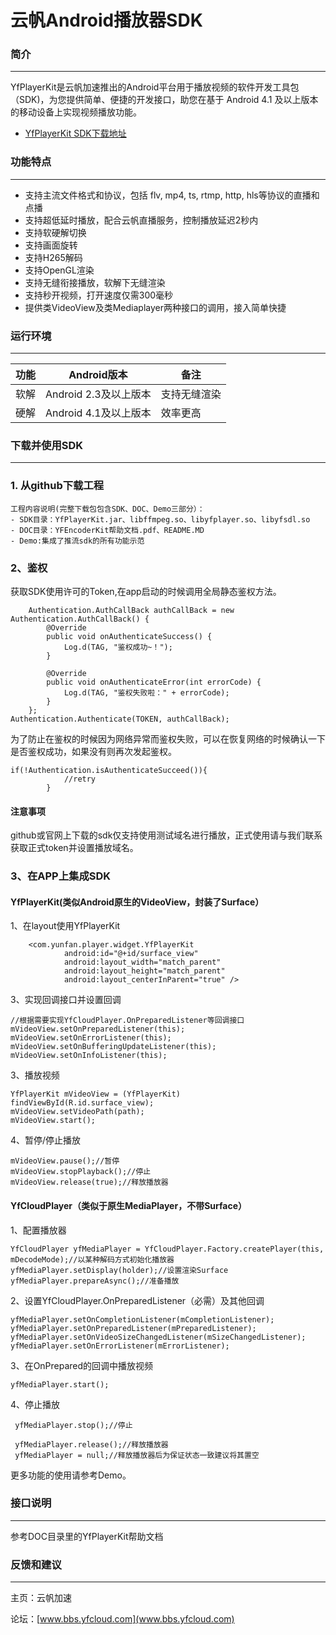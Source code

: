 # 云帆Android播放器SDK 

### 简介

---



YfPlayerKit是云帆加速推出的Android平台用于播放视频的软件开发工具包（SDK)，为您提供简单、便捷的开发接口，助您在基于 Android 4.1 及以上版本的移动设备上实现视频播放功能。

- [YfPlayerKit SDK下载地址](http://note.youdao.com/)

### 功能特点
---
- 支持主流文件格式和协议，包括
flv, mp4, ts, rtmp, http, hls等协议的直播和点播
- 支持超低延时播放，配合云帆直播服务，控制播放延迟2秒内
- 支持软硬解切换
- 支持画面旋转
- 支持H265解码
- 支持OpenGL渲染
- 支持无缝衔接播放，软解下无缝渲染
- 支持秒开视频，打开速度仅需300毫秒
- 提供类VideoView及类Mediaplayer两种接口的调用，接入简单快捷


### 运行环境
---

功能 | Android版本| 备注
---|---|---
 软解 | Android 2.3及以上版本| 支持无缝渲染
硬解 | Android 4.1及以上版本| 效率更高

### 下载并使用SDK
---
### 1. 从github下载工程

    工程内容说明(完整下载包包含SDK、DOC、Demo三部分）：
    - SDK目录：YfPlayerKit.jar、libffmpeg.so、libyfplayer.so、libyfsdl.so
    - DOC目录：YFEncoderKit帮助文档.pdf、README.MD
    - Demo:集成了推流sdk的所有功能示范

### 2、鉴权
获取SDK使用许可的Token,在app启动的时候调用全局静态鉴权方法。

```
    Authentication.AuthCallBack authCallBack = new Authentication.AuthCallBack() {
        @Override
        public void onAuthenticateSuccess() {
            Log.d(TAG, "鉴权成功~！");
        }

        @Override
        public void onAuthenticateError(int errorCode) {
            Log.d(TAG, "鉴权失败啦：" + errorCode);
        }
    };
Authentication.Authenticate(TOKEN, authCallBack);
```
为了防止在鉴权的时候因为网络异常而鉴权失败，可以在恢复网络的时候确认一下是否鉴权成功，如果没有则再次发起鉴权。
    
```
if(!Authentication.isAuthenticateSucceed()){
            //retry
        }
```
#### 注意事项
github或官网上下载的sdk仅支持使用测试域名进行播放，正式使用请与我们联系获取正式token并设置播放域名。

### 3、在APP上集成SDK
#### YfPlayerKit(类似Android原生的VideoView，封装了Surface）

1、在layout使用YfPlayerKit
    
```
    <com.yunfan.player.widget.YfPlayerKit
            android:id="@+id/surface_view"
            android:layout_width="match_parent"
            android:layout_height="match_parent"
            android:layout_centerInParent="true" />
```
3、实现回调接口并设置回调

```
//根据需要实现YfCloudPlayer.OnPreparedListener等回调接口
mVideoView.setOnPreparedListener(this);
mVideoView.setOnErrorListener(this);
mVideoView.setOnBufferingUpdateListener(this);
mVideoView.setOnInfoListener(this);
```

3、播放视频

```
YfPlayerKit mVideoView = (YfPlayerKit) findViewById(R.id.surface_view);
mVideoView.setVideoPath(path);
mVideoView.start();
```



4、暂停/停止播放
    
```
mVideoView.pause();//暂停
mVideoView.stopPlayback();//停止
mVideoView.release(true);//释放播放器

```

#### YfCloudPlayer（类似于原生MediaPlayer，不带Surface）
1、配置播放器

```
YfCloudPlayer yfMediaPlayer = YfCloudPlayer.Factory.createPlayer(this, mDecodeMode);//以某种解码方式初始化播放器
yfMediaPlayer.setDisplay(holder);//设置渲染Surface
yfMediaPlayer.prepareAsync();//准备播放

```

2、设置YfCloudPlayer.OnPreparedListener（必需）及其他回调

```
yfMediaPlayer.setOnCompletionListener(mCompletionListener);
yfMediaPlayer.setOnPreparedListener(mPreparedListener);
yfMediaPlayer.setOnVideoSizeChangedListener(mSizeChangedListener);
yfMediaPlayer.setOnErrorListener(mErrorListener);
```

3、在OnPrepared的回调中播放视频

```
yfMediaPlayer.start();
```

4、停止播放

```
 yfMediaPlayer.stop();//停止
 
 yfMediaPlayer.release();//释放播放器
 yfMediaPlayer = null;//释放播放器后为保证状态一致建议将其置空
```

   更多功能的使用请参考Demo。
   


### 接口说明
---
参考DOC目录里的YfPlayerKit帮助文档

### 反馈和建议
---
主页：云帆加速
 
论坛：[www.bbs.yfcloud.com](www.bbs.yfcloud.com)






 